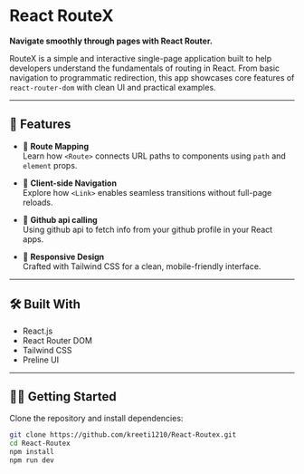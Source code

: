 # React RouteX

**Navigate smoothly through pages with React Router.**

RouteX is a simple and interactive single-page application built to help developers understand the fundamentals of routing in React. From basic navigation to programmatic redirection, this app showcases core features of `react-router-dom` with clean UI and practical examples.

---

## 🚀 Features

- 📌 **Route Mapping**  
  Learn how `<Route>` connects URL paths to components using `path` and `element` props.

- 🔗 **Client-side Navigation**  
  Explore how `<Link>` enables seamless transitions without full-page reloads.

- 🧭 **Github api calling**  
  Using github api to fetch info from your github profile in your React apps.

- 📱 **Responsive Design**  
  Crafted with Tailwind CSS for a clean, mobile-friendly interface.

---

## 🛠️ Built With

- React.js
- React Router DOM
- Tailwind CSS
- Preline UI

---

## 🧑‍💻 Getting Started

Clone the repository and install dependencies:

```bash
git clone https://github.com/kreeti1210/React-Routex.git
cd React-Routex
npm install
npm run dev
